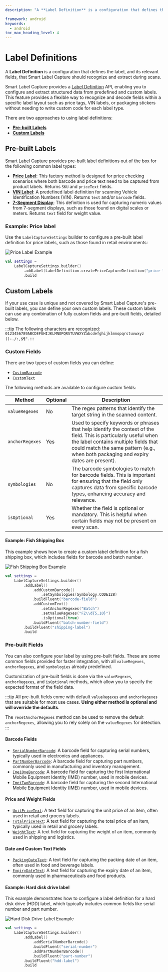 ```yaml
---
description: "A **Label Definition** is a configuration that defines the label, and its relevant fields, that Smart Label Capture should recognize and extract during scans.                                                                            "

framework: android
keywords:
  - android
toc_max_heading_level: 4
---
```


# Label Definitions

A **Label Definition** is a configuration that defines the label, and its relevant fields, that Smart Label Capture should recognize and extract during scans.

Smart Label Capture provides a [Label Definition](https://docs.scandit.com/data-capture-sdk/android/label-capture/api/label-definition.html#label-definition) API, enabling you to configure and extract structured data from predefined and custom labels. This feature provides a flexible way to recognize and decode fields within a specific label layout such as price tags, VIN labels, or packaging stickers without needing to write custom code for each label type.

There are two approaches to using label definitions:

- [**Pre-built Labels**](#pre-built-labels)
- [**Custom Labels**](#custom-labels)

## Pre-built Labels

Smart Label Capture provides pre-built label definitions out of the box for the following common label types:

- [**Price Label**](https://docs.scandit.com/data-capture-sdk/android/label-capture/api/label-definition.html#method-scandit.datacapture.label.LabelDefinition.PriceCaptureDefinitionWithName): This factory method is designed for price checking scenarios where both barcode and price text need to be captured from product labels. Returns `SKU` and `priceText` fields.
- [**VIN Label**](https://docs.scandit.com/data-capture-sdk/android/label-capture/api/label-definition.html#method-scandit.datacapture.label.LabelDefinition.VinLabelDefinitionWithName): A predefined label definition for scanning Vehicle Identification Numbers (VIN). Returns `text` and/or `barcode` fields.
- [**7-Segment Display**](https://docs.scandit.com/data-capture-sdk/android/label-capture/api/label-definition.html#method-scandit.datacapture.label.LabelDefinition.SevenSegmentDisplayLabelDefinitionWithName): This definition is used for capturing numeric values from 7-segment displays, such as those found on digital scales or meters. Returns `text` field for weight value.

### Example: Price label

Use the `LabelCaptureSettings` builder to configure a pre-built label definition for price labels, such as those found in retail environments:

![Price Label Example](/img/slc/price-label.png)

```kotlin
val settings = 
    LabelCaptureSettings.builder()
        .addLabel(LabelDefinition.createPriceCaptureDefinition("price-label"))
        .build
```

## Custom Labels

If your use case is unique and not covered by Smart Label Capture's pre-built labels, you can define your own custom labels. These custom labels can use any combination of fully custom fields and pre-built fields, detailed below.

:::tip
The following characters are recognized: `0123456789ABCDEFGHIJKLMNOPQRSTUVWXYZabcdefghijklmnopqrstuvwxyz ()-./:,$¶"`.
:::

### Custom Fields

There are two types of custom fields you can define:

* [`CustomBarcode`](https://docs.scandit.com/data-capture-sdk/android/label-capture/api/custom-barcode.html#custom-barcode)
* [`CustomText`](https://docs.scandit.com/data-capture-sdk/android/label-capture/api/custom-text.html#custom-text)

The following methods are available to configure custom fields:

| Method | Optional | Description |
|--------|----------|-------------|
| `valueRegexes` | No | The regex patterns that identify the target string in the scanned content. |
| `anchorRegexes` | Yes | Used to specify keywords or phrases that help identify the context of the field. This is particularly useful when the label contains multiple fields that could match the same pattern (e.g., when both packaging and expiry dates are present). |
| `symbologies` | No | The barcode symbologies to match for barcode fields. This is important for ensuring that the field only captures data from specific barcode types, enhancing accuracy and relevance. |
| `isOptional` | Yes | Whether the field is optional or mandatory. This is helpful when certain fields may not be present on every scan. |

#### Example: Fish Shipping Box

This example shows how to create a custom label definition for a fish shipping box, which includes fields for barcode and batch number.

![Fish Shipping Box Example](/img/slc/fish-shipping-box.png)

```kotlin
val settings =
    LabelCaptureSettings.builder()
        .addLabel()
            .addCustomBarcode()
                .setSymbologies(Symbology.CODE128)
            .buildFluent("barcode-field")
            .addCustomText()
                .setAnchorRegexes("Batch")
                .setValueRegexes("FZ\\d{5,10}")
                .isOptional(true)
            .buildFluent("batch-number-field")
        .buildFluent("shipping-label")
        .build
```

### Pre-built Fields

You can also configure your label by using pre-built fields. These are some common fields provided for faster integration, with all `valueRegexes`, `anchorRegexes`, and `symbologies` already predefined.

Customization of pre-built fields is done via the `valueRegexes`, `anchorRegexes`, and `isOptional` methods, which allow you to specify the expected format of the field data.

:::tip
All pre-built fields come with default `valueRegexes` and `anchorRegexes` that are suitable for most use cases. **Using either method is optional and will override the defaults**.

The `resetAnchorRegexes` method can be used to remove the default `anchorRegexes`, allowing you to rely solely on the `valueRegexes` for detection.
:::

#### Barcode Fields

* [`SerialNumberBarcode`](https://docs.scandit.com/data-capture-sdk/android/label-capture/api/serial-number-barcode.html#serial-number-barcode):
  A barcode field for capturing serial numbers, typically used in electronics and appliances.
* [`PartNumberBarcode`](https://docs.scandit.com/data-capture-sdk/android/label-capture/api/part-number-barcode.html#part-number-barcode):
  A barcode field for capturing part numbers, commonly used in manufacturing and inventory management.
* [`ImeiOneBarcode`](https://docs.scandit.com/data-capture-sdk/android/label-capture/api/imei-one-barcode.html#imei-one-barcode): 
  A barcode field for capturing the first International Mobile Equipment Identity (IMEI) number, used in mobile devices.
* [`ImeiTwoBarcode`](https://docs.scandit.com/data-capture-sdk/android/label-capture/api/imei-two-barcode.html#imei-two-barcode): 
  A barcode field for capturing the second International Mobile Equipment Identity (IMEI) number, used in mobile devices.

#### Price and Weight Fields

* [`UnitPriceText`](https://docs.scandit.com/data-capture-sdk/android/label-capture/api/unit-price-text.html#unit-price-text):
  A text field for capturing the unit price of an item, often used in retail and grocery labels.
* [`TotalPriceText`](https://docs.scandit.com/data-capture-sdk/android/label-capture/api/total-price-text.html#total-price-text):
  A text field for capturing the total price of an item, typically used in retail and grocery labels.
* [`WeightText`](https://docs.scandit.com/data-capture-sdk/android/label-capture/api/weight-text.html#weight-text):
  A text field for capturing the weight of an item, commonly used in shipping and logistics.

#### Date and Custom Text Fields

* [`PackingDateText`](https://docs.scandit.com/data-capture-sdk/android/label-capture/api/packing-date-text.html#packing-date-text):
  A text field for capturing the packing date of an item, often used in food and beverage labels.
* [`ExpiryDateText`](https://docs.scandit.com/data-capture-sdk/android/label-capture/api/expiry-date-text.html#expiry-date-text):
  A text field for capturing the expiry date of an item, commonly used in pharmaceuticals and food products.

#### Example: Hard disk drive label

This example demonstrates how to configure a label definition for a hard disk drive (HDD) label, which typically includes common fields like serial number and part number.

![Hard Disk Drive Label Example](/img/slc/hdd-label.png)

```kotlin
val settings = 
    LabelCaptureSettings.builder()
        .addLabel()
            .addSerialNumberBarcode()
            .buildFluent("serial-number")
            .addPartNumberBarcode()
            .buildFluent("part-number")
        .buildFluent("hdd-label")
        .build
```
